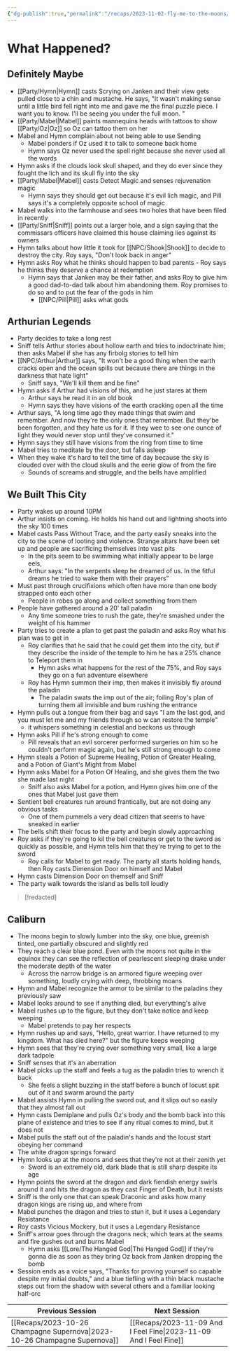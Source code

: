 ```yaml
---
{"dg-publish":true,"permalink":"/recaps/2023-11-02-fly-me-to-the-moons/","created":"","updated":""}
---
```



# What Happened? 
## Definitely Maybe

- [[Party/Hymn\|Hymn]] casts Scrying on Janken and their view gets pulled close to a chin and mustache. He says, "It wasn't making sense until a little bird fell right into me and gave me the final puzzle piece.  I want you to know. I'll be seeing you under the full moon. "
- [[Party/Mabel\|Mabel]] paints mannequins heads with tattoos to show [[Party/Oz\|Oz]] so Oz can tattoo them on her  
- Mabel and Hymn complain about not being able to use Sending
	- Mabel ponders if Oz used it to talk to someone back home 
	- Hymn says Oz never used the spell right because she never used all the words
- Hymn asks if the clouds look skull shaped, and they do ever since they fought the lich and its skull fly into the sky
- [[Party/Mabel\|Mabel]]  casts Detect Magic and senses rejuvenation magic 
	- Hymn says they should get out  because it's evil lich magic, and Pill says it's a completely opposite school of magic
- Mabel walks into the farmhouse and sees two holes that have been filed in recently 
- [[Party/Sniff\|Sniff]] points out a larger hole, and a sign saying that the commissars officers have claimed this house claiming lies against its owners
- Hymn talks about how little it took for [[NPC/Shook\|Shook]] to decide to destroy the city. Roy says, "Don't look back in anger"
- Hymn asks Roy what he thinks should happen to bad parents 
		- Roy says he thinks they deserve a chance at redemption 
	- Hymn says that Janken may be their father, and asks Roy to give him a good dad-to-dad talk about him abandoning them. Roy promises to do so and to put the fear of the gods in him 
		- [[NPC/Pill\|Pill]] asks what gods

## Arthurian Legends 
- Party decides to take a long rest 
- Sniff tells Arthur stories about hollow earth and tries to indoctrinate him; then asks Mabel if she has any firbolg stories to tell him 
- [[NPC/Arthur\|Arthur]] says, "It won't be a good thing when the earth cracks open and the ocean spills out because there are things in the darkness that hate light"
	- Sniff says, "We'll kill them and be fine"
- Hymn asks if Arthur had visions of this, and he just stares at them 
	- Arthur says he read it in an old book 
	- Hymn says they have visions of the earth cracking open all the time 
- Arthur says, "A long time ago they made things that swim and remember. And now they're the only ones that remember. But they'be been forgotten, and they hate us for it.  If they wee to see one ounce of light they would never stop until they've consumed it."
- Hymn says they still have visions from the ring from time to time 
- Mabel tries to meditate by the door, but falls asleep 
- When they wake it's hard to tell the time  of day because the sky is clouded over with the cloud skulls and the eerie glow of from the fire 
	- Sounds of screams and struggle, and the bells have amplified 

## We Built This City
- Party wakes up around 10PM
- Arthur insists on coming. He holds his hand out and lightning shoots into the sky 100 times 
-  Mabel casts Pass Without Trace, and the party easily sneaks into the city to the scene of looting and violence. Strange altars have been set up and people are sacrificing themselves into vast pits 
	- In the pits seem to be swimming what initially appear to be large eels, 
	- Arthur says: "In the serpents sleep he dreamed of us. In the fitful dreams he tried to wake them with their prayers"
- Must past through crucifixions which often have more than one body strapped onto each other 
	- People in robes go along and collect something from them
- People have gathered around a 20' tall paladin 
	- Any time someone tries to rush the gate, they're smashed under the weight of his hammer 
- Party tries to create a plan to get past the paladin and asks Roy what his plan was to get in
	- Roy clarifies that he said that he could get them into the city, but if they describe the inside of the temple to him he has a 25% chance to Teleport them in 
		- Hymn asks what happens for the rest of the 75%, and Roy says they go on a fun adventure elsewhere 
	- Roy has Hymn summon their imp, then makes it invisibly fly around the paladin 
		- The paladin swats the imp out of the air; foiling Roy's plan of turning them all invisible and bum rushing the entrance
- Hymn pulls out a tongue from their bag and says "I am the last god, and you must let me and my friends through so w can restore the temple"
	- it whispers something in celestial and beckons us through 
- Hymn asks Pill if he's strong enough to come 
	- Pill reveals that an evil sorcerer performed surgeries on him so he couldn't perform magic again, but he's still strong enough to come
- Hymn steals a Potion of Supreme Healing, Potion of Greater Healing, and a Potion of Giant's Might from Mabel
- Hymn asks Mabel for a Potion Of Healing, and she gives them the two she made last night 
	- Sniff also asks Mabel for a potion, and Hymn gives him one of the ones that Mabel just gave them
- Sentient bell creatures run around frantically, but are not doing any obvious tasks 
	- One of them pummels a very dead citizen that seems to have sneaked in earlier 
- The bells shift their focus to the party and begin slowly approaching
- Roy asks if they're going to kil the bell creatures or get to the sword as quickly as possible, and Hymn tells him that they're trying to get to the sword 
	- Roy calls for Mabel to get ready.  The party all starts holding hands, then Roy casts Dimension Door on himself and Mabel
- Hymn casts Dimension Door on themself and Sniff 
- The party walk towards the island as bells toll loudly

>[!redacted]


## Caliburn
- The moons begin to slowly lumber into the sky, one blue, greenish tinted, one partially obscured and slightly red 
- They reach a clear blue pond. Even with the moons not quite in the equinox they can see the reflection of pearlescent sleeping drake under the moderate depth of the water 
	- Across the narrow bridge is an armored figure weeping over something, loudly crying with deep, throbbing moans 
- Hymn and Mabel recognize the armor to be similar to the paladins they previously saw 
- Mabel looks around to see if anything died, but everything's alive
- Mabel rushes up to the figure, but they don't take notice and keep weeping 
	- Mabel pretends to pay her respects 
- Hymn rushes up and says, "Hello, great warrior. I have returned to my kingdom. What has died here?" but the figure keeps weeping 
- Hymn sees that they're crying over something very small, like a large dark tadpole 
- Sniff senses that it's an aberration 
- Mabel picks up the staff and feels a tug as the paladin tries to wrench it back 
	- She feels a slight buzzing in the staff before a bunch of locust spit out of it and swarm around the party 
- Mabel assists Hymn in pulling the sword out, and it slips out so easily that they almost fall out 
- Hymn casts Demiplane and pulls Oz's body and the bomb back into this plane of existence and tries to see if any ritual comes to mind, but it does not
- Mabel pulls the staff out of the paladin's hands and the locust start obeying her command
- The white dragon springs forward
- Hymn looks up at the moons and sees that they're not at their zenith yet
	- Sword is an extremely old, dark blade that is still sharp despite its age 
- Hymn points the sword at the dragon and dark fiendish energy swirls around it and hits the dragon as they cast Finger of Death, but it resists
- Sniff is the only one that can speak Draconic and asks how many dragon kings are rising up, and where from 
- Mabel punches the dragon and tries to stun it, but it uses a Legendary Resistance 
- Roy casts Vicious Mockery, but it uses a Legendary Resistance
- Sniff's arrow goes through the dragons neck; which tears at the seams and fire gushes out and burns Mabel 
	- Hymn asks [[Lore/The Hanged God\|The Hanged God]] if they're gonna die as soon as they bring Oz back from Janken dropping the bomb 
- Session ends as a voice says, "Thanks for proving yourself so capable despite my initial doubts," and a blue tiefling with a thin black mustache steps out from the shadow with several others and a familiar looking half-orc 

|  **Previous Session**   |   **Next Session**   |
| --- | --- |
| [[Recaps/2023-10-26 Champagne Supernova\|2023-10-26 Champagne Supernova]]  |[[Recaps/2023-11-09 And I Feel Fine\|2023-11-09 And I Feel Fine]]  |